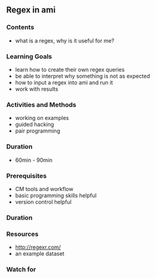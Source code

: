 ## Regex in ami

### Contents

* what is a regex, why is it useful for me?

### Learning Goals

* learn how to create their own regex queries
* be able to interpret why something is not as expected
* how to input a regex into ami and run it
* work with results

### Activities and Methods

* working on examples
* guided hacking
* pair programming

### Duration

* 60min - 90min

### Prerequisites

* CM tools and workflow
* basic programming skills helpful
* version control helpful

### Duration

### Resources

* http://regexr.com/ 
* an example dataset

### Watch for

 